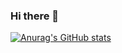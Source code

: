### Hi there 👋

[![Anurag's GitHub stats](https://github-readme-stats.vercel.app/api?username=EricJamesCrow&show_icons=true&count_private=true)](https://github.com/anuraghazra/github-readme-stats)

<!--
**EricJamesCrow/EricJamesCrow** is a ✨ _special_ ✨ repository because its `README.md` (this file) appears on your GitHub profile.

Here are some ideas to get you started:

- 🔭 I’m currently working on ...
- 🌱 I’m currently learning ...
- 👯 I’m looking to collaborate on ...
- 🤔 I’m looking for help with ...
- 💬 Ask me about ...
- 📫 How to reach me: ...
- 😄 Pronouns: ...
- ⚡ Fun fact: ...
-->
